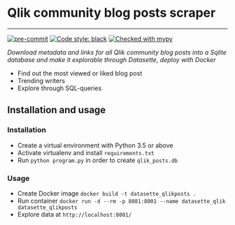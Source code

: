 # Qlik community blog posts scraper

---

[![pre-commit](https://img.shields.io/badge/pre--commit-enabled-brightgreen?logo=pre-commit&logoColor=white)](https://github.com/pre-commit/pre-commit)
[![Code style: black](https://img.shields.io/badge/code%20style-black-000000.svg)](https://github.com/psf/black)
[![Checked with mypy](http://www.mypy-lang.org/static/mypy_badge.svg)](http://mypy-lang.org/)

_Download metadata and links for all Qlik community blog posts into a Sqlite database and make it explorable through Datasette, deploy with Docker_

* Find out the most viewed or liked blog post
* Trending writers
* Explore through SQL-queries

## Installation and usage
### Installation

- Create a virtual environment with Python 3.5 or above
- Activate virtualenv and install `requirements.txt`
- Run `python program.py` in order to create `qlik_posts.db`

### Usage
- Create Docker image `docker build -t datasette_qlikposts .`
- Run container `docker run -d --rm -p 8081:8001 --name datasette_qlik datasette_qlikposts`
- Explore data at `http://localhost:8081/`
